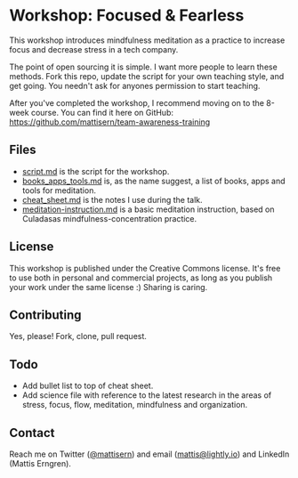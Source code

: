 # Workshop: Focused & Fearless
This workshop introduces mindfulness meditation as a practice to increase focus and decrease stress in a tech company.

The point of open sourcing it is simple. I want more people to learn these methods. Fork this repo, update the script for your own teaching style, and get going. You needn't ask for anyones permission to start teaching. 

After you've completed the workshop, I recommend moving on to the 8-week course. You can find it here on GitHub:
https://github.com/mattisern/team-awareness-training

## Files
* [script.md](https://github.com/mattisern/workshop-focused-and-fearless/blob/master/script.md) is the script for the workshop.
* [books_apps_tools.md](https://github.com/mattisern/workshop-focused-and-fearless/blob/master/books_apps_tools.md) is, as the name suggest, a list of books, apps and tools for meditation.
* [cheat_sheet.md](https://github.com/mattisern/workshop-focused-and-fearless/blob/master/cheat_sheet.md) is the notes I use during the talk.
* [meditation-instruction.md](https://github.com/mattisern/workshop-focused-and-fearless/blob/master/meditation_instruction.md) is a basic meditation instruction, based on Culadasas mindfulness-concentration practice.

## License
This workshop is published under the Creative Commons license. It's free to use both in personal and commercial projects, as long as you publish your work under the same license :) Sharing is caring.

## Contributing
Yes, please! Fork, clone, pull request.

## Todo
* Add bullet list to top of cheat sheet.
* Add science file with reference to the latest research in the areas of stress, focus, flow, meditation, mindfulness and organization.

## Contact
Reach me on Twitter ([@mattisern](http://www.twitter.com/mattisern)) and email (mattis@lightly.io) and LinkedIn (Mattis Erngren).